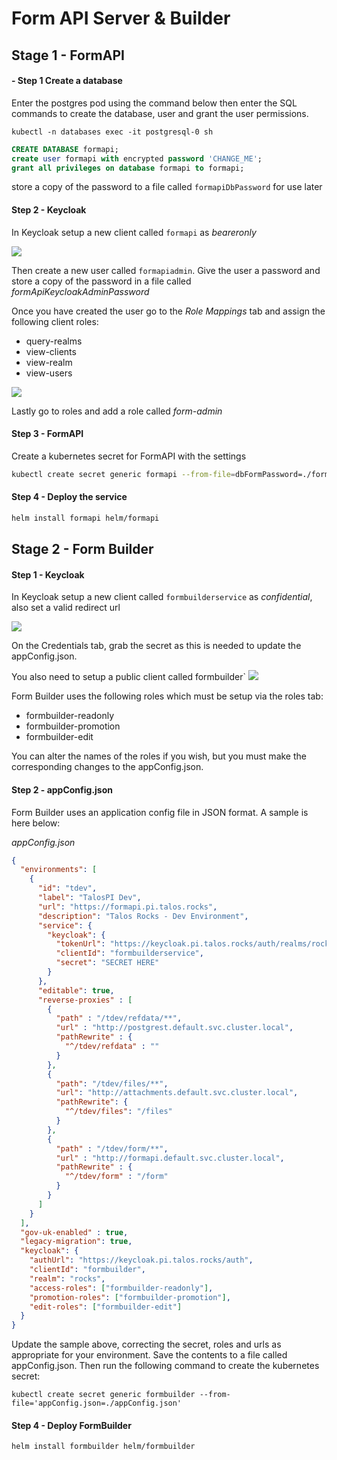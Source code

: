 # Form API Server & Builder


## Stage 1 - FormAPI

#### - Step 1 Create a database

Enter the postgres pod using the command below then enter the SQL commands to create the database, user and grant the 
user permissions.

`kubectl -n databases exec -it postgresql-0 sh`


```sql
CREATE DATABASE formapi;
create user formapi with encrypted password 'CHANGE_ME';
grant all privileges on database formapi to formapi;
```

store a copy of the password to a file called `formapiDbPassword` for use later


#### Step 2 - Keycloak

In Keycloak setup a new client called `formapi` as *beareronly*

![](../images/formapi/client.png)


Then create a new user called `formapiadmin`. Give the user a password and store a copy of the password in a file called *formApiKeycloakAdminPassword*

Once you have created the user go to the *Role Mappings* tab and assign the following client roles:
* query-realms
* view-clients
* view-realm
* view-users

![](../images/formapi/adminUser.png)


Lastly go to roles and add a role called *form-admin*



#### Step 3 - FormAPI

Create a kubernetes secret for FormAPI with the settings

```bash
kubectl create secret generic formapi --from-file=dbFormPassword=./formapiDbPassword --from-literal=keycloakAdminUsername=formapiadmin --from-file=keycloakAdminPassword=./formApiKeycloakAdminPassword
```


#### Step 4 - Deploy the service

```bash
helm install formapi helm/formapi
```


## Stage 2 - Form Builder

#### Step 1 - Keycloak

In Keycloak setup a new client called `formbuilderservice` as *confidential*, also set a valid redirect url

![](../images/formbuilder/client.png)

On the Credentials tab, grab the secret as this is needed to update the appConfig.json.

You also need to setup a public client called formbuilder`
![](../images/formbuilder/client2.png)


Form Builder uses the following roles which must be setup via the roles tab:
* formbuilder-readonly
* formbuilder-promotion
* formbuilder-edit

You can alter the names of the roles if you wish, but you must make the corresponding changes to the appConfig.json.


#### Step 2 - appConfig.json

Form Builder uses an application config file in JSON format. A sample is here below:

*appConfig.json*
```json
{
  "environments": [
    {
      "id": "tdev",
      "label": "TalosPI Dev",
      "url": "https://formapi.pi.talos.rocks",
      "description": "Talos Rocks - Dev Environment",
      "service": {
        "keycloak": {
          "tokenUrl": "https://keycloak.pi.talos.rocks/auth/realms/rocks/protocol/openid-connect/token",
          "clientId": "formbuilderservice",
          "secret": "SECRET HERE"
        }
      },
      "editable": true,
      "reverse-proxies" : [
        {
          "path" : "/tdev/refdata/**",
          "url" : "http://postgrest.default.svc.cluster.local",
          "pathRewrite" : {
            "^/tdev/refdata" : ""
          }
        },
        {
          "path": "/tdev/files/**",
          "url": "http://attachments.default.svc.cluster.local",
          "pathRewrite": {
            "^/tdev/files": "/files"
          }
        },
        {
          "path" : "/tdev/form/**",
          "url" : "http://formapi.default.svc.cluster.local",
          "pathRewrite" : {
            "^/tdev/form" : "/form"
          }
        }
      ]
    }
  ],
  "gov-uk-enabled" : true,
  "legacy-migration": true,
  "keycloak": {
    "authUrl": "https://keycloak.pi.talos.rocks/auth",
    "clientId": "formbuilder",
    "realm": "rocks",
    "access-roles": ["formbuilder-readonly"],
    "promotion-roles": ["formbuilder-promotion"],
    "edit-roles": ["formbuilder-edit"]
  }
}
```

Update the sample above, correcting the secret, roles and urls as appropriate for your environment. Save the contents to
a file called appConfig.json. Then run the following command to create the kubernetes secret:

`kubectl create secret generic formbuilder --from-file='appConfig.json=./appConfig.json'`


#### Step 4 - Deploy FormBuilder

`helm install formbuilder helm/formbuilder`

